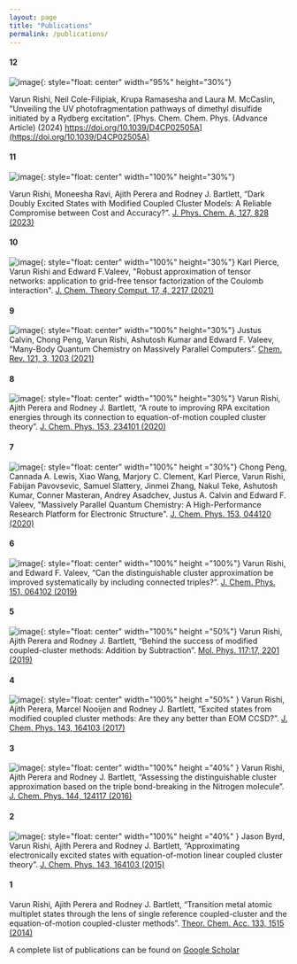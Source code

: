 ```yaml
---
layout: page
title: "Publications"
permalink: /publications/
---
```



#### 12
![image](/images/DMDS_summary.jpg){: style="float: center" width="95%" height="30%"}

Varun Rishi, Neil Cole-Filipiak, Krupa Ramasesha and Laura M. McCaslin, "Unveiling the UV
photofragmentation pathways of dimethyl disulfide initiated by a Rydberg excitation".
[Phys. Chem. Chem. Phys. (Advance Article)  (2024) https://doi.org/10.1039/D4CP02505A](https://doi.org/10.1039/D4CP02505A)


#### 11
![image](/images/DoublyExcitedStates.jpeg){: style="float: center" width="100%" height="30%"}

Varun Rishi, Moneesha Ravi, Ajith Perera and Rodney J. Bartlett, “Dark Doubly Excited States
with Modified Coupled Cluster Models: A Reliable Compromise between Cost and Accuracy?”. 
[J. Phys. Chem. A, 127, 828 (2023)](https://doi.org/10.1021/acs.jpca.2c07697)


#### 10
![image](/images/CP_DF_CCSD.gif){: style="float: center" width="100%" height="30%"}
Karl Pierce, Varun Rishi and Edward F.Valeev, "Robust approximation of tensor networks: application to grid-free tensor factorization of the Coulomb interaction".
[J. Chem. Theory Comput. 17, 4, 2217 (2021)](https://doi.org/10.1021/acs.jctc.0c01310)


#### 9
![image](/images/MassivelyParallel.gif){: style="float: center" width="100%" height="30%"}
Justus Calvin, Chong Peng, Varun Rishi, Ashutosh Kumar and Edward F. Valeev, “Many-Body Quantum Chemistry on Massively Parallel Computers”. 
[Chem. Rev. 121, 3, 1203 (2021)](https://doi.org/10.1021/acs.chemrev.0c00006)

#### 8
![image](/images/RPA.jpeg){: style="float: center" width="100%" height="30%"}
Varun Rishi, Ajith Perera and Rodney J. Bartlett, “A route to improving RPA excitation energies through its connection to equation-of-motion coupled cluster theory”.
[J. Chem. Phys. 153, 234101 (2020)](https://aip.scitation.org/doi/10.1063/5.0023862) 

#### 7
![image](/images/MPQC.jpeg){: style="float: center" width="100%" height ="30%"}
Chong Peng, Cannada A. Lewis, Xiao Wang, Marjory C. Clement, Karl Pierce, Varun Rishi,
Fabijan Pavovsevic, Samuel Slattery, Jinmei Zhang, Nakul Teke, Ashutosh Kumar, Conner Masteran, Andrey Asadchev, Justus A. Calvin and Edward F. Valeev, "Massively Parallel Quantum Chemistry: A High-Performance Research Platform for Electronic Structure". 
[J. Chem. Phys. 153, 044120 (2020)](https://aip.scitation.org/doi/abs/10.1063/5.0005889)  


#### 6
![image](/images/DCSDT_b.jpeg){: style="float: center" width="100%" height ="100%"}
Varun Rishi, and Edward F. Valeev, “Can the distinguishable cluster approximation be improved systematically by including connected triples?”. 
[J. Chem. Phys. 151, 064102 (2019)](https://aip.scitation.org/doi/abs/10.1063/1.5097150)

#### 5
![image](/images/A_B_S.jpg){: style="float: center" width="100%" height ="50%"}
Varun Rishi, Ajith Perera and Rodney J. Bartlett, “Behind the success of modified coupled-cluster methods: Addition by Subtraction”.
[Mol. Phys. 117:17, 2201 (2019)](https://www.tandfonline.com/doi/abs/10.1080/00268976.2018.1492748)

#### 4
![image](/images/DCSD.jpeg){: style="float: center" width="100%" height ="50%" }
Varun Rishi, Ajith Perera, Marcel Nooijen and Rodney J. Bartlett, “Excited states from modified coupled cluster methods: Are they any better than EOM CCSD?”.
[J. Chem. Phys. 143, 164103 (2017)](https://aip.scitation.org/doi/abs/10.1063/1.4979078)


#### 3
![image](/images/summaryPic_DCSD.png){: style="float: center" width="100%" height ="40%" }
Varun Rishi, Ajith Perera and Rodney J. Bartlett, “Assessing the distinguishable cluster approximation based on the triple bond-breaking in the Nitrogen molecule”.
[J. Chem. Phys. 144, 124117 (2016)](https://aip.scitation.org/doi/abs/10.1063/1.4944087) 


#### 2
![image](/images/EOM-LCCSD.jpeg){: style="float: center" width="100%" height ="40%" }
Jason Byrd, Varun Rishi, Ajith Perera and Rodney J. Bartlett, “Approximating electronically excited states with equation-of-motion linear coupled cluster theory”. 
[J. Chem. Phys. 143, 164103 (2015)](https://aip.scitation.org/doi/abs/10.1063/1.4934232)


#### 1
Varun Rishi, Ajith Perera and Rodney J. Bartlett, “Transition metal atomic multiplet states through the lens of single reference coupled-cluster and the equation-of-motion coupled-cluster methods”.
[Theor. Chem. Acc. 133, 1515 (2014)](https://link.springer.com/chapter/10.1007/978-3-662-47051-0_18)


A complete list of publications can be found on [Google Scholar](https://scholar.google.com/citations?user=nGopRpIAAAAJ&hl=en)


